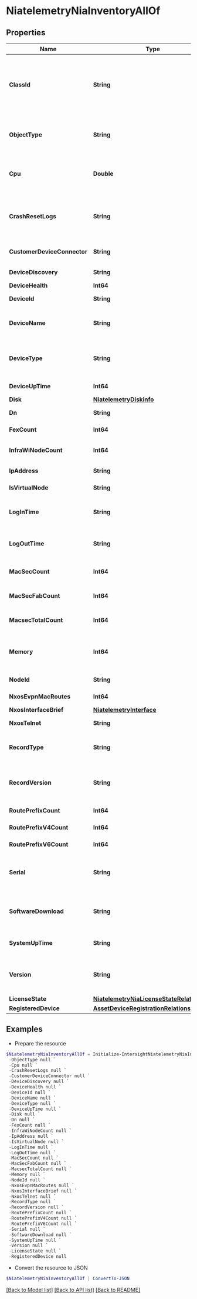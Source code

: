 # NiatelemetryNiaInventoryAllOf
## Properties

Name | Type | Description | Notes
------------ | ------------- | ------------- | -------------
**ClassId** | **String** | The fully-qualified name of the instantiated, concrete type. This property is used as a discriminator to identify the type of the payload when marshaling and unmarshaling data. | [default to "niatelemetry.NiaInventory"]
**ObjectType** | **String** | The fully-qualified name of the instantiated, concrete type. The value should be the same as the &#39;ClassId&#39; property. | [default to "niatelemetry.NiaInventory"]
**Cpu** | **Double** | CPU usage of device being inventoried. This determines the percentage of CPU resources used. | [optional] 
**CrashResetLogs** | **String** | Last crash reset reason of device being inventoried. This determines the last reason for a device&#39;s restart due to crash of the system. | [optional] 
**CustomerDeviceConnector** | **String** | Returns the value of the customerDeviceConnector field. | [optional] 
**DeviceDiscovery** | **String** | Returns the value of the deviceDiscovery field. | [optional] 
**DeviceHealth** | **Int64** | Returns the device health. | [optional] 
**DeviceId** | **String** | Returns the value of the deviceId field. | [optional] 
**DeviceName** | **String** | Name of device being inventoried. The name the user assigns to the device is inventoried here. | [optional] 
**DeviceType** | **String** | Type of device being inventoried. This determines whether the device is a controller, leaf or spine. | [optional] 
**DeviceUpTime** | **Int64** | Returns the device up time. | [optional] 
**Disk** | [**NiatelemetryDiskinfo**](NiatelemetryDiskinfo.md) |  | [optional] 
**Dn** | **String** | Dn for the inventories present. | [optional] 
**FexCount** | **Int64** | Number of fabric extendors utilized. | [optional] 
**InfraWiNodeCount** | **Int64** | Number of appliances as physical device that are wired into the cluster. | [optional] 
**IpAddress** | **String** | The IP address of the device being inventoried. | [optional] 
**IsVirtualNode** | **String** | Flag to specify if the node is virtual. | [optional] 
**LogInTime** | **String** | Last log in time device being inventoried. This determines the last login time on the device. | [optional] 
**LogOutTime** | **String** | Last log out time of device being inventoried. This determines the last logout time on the device. | [optional] 
**MacSecCount** | **Int64** | Number of Macsec configured interfaces on a TOR. | [optional] 
**MacSecFabCount** | **Int64** | Number of Macsec configured interfaces on a Spine. | [optional] 
**MacsecTotalCount** | **Int64** | Number of total Macsec configured interfaces for all nodes. | [optional] 
**Memory** | **Int64** | Memory usage of device being inventoried. This determines the percentage of memory resources used. | [optional] 
**NodeId** | **String** | The ID of the device being inventoried. | [optional] 
**NxosEvpnMacRoutes** | **Int64** | Returns the total number of evpn mac routes. | [optional] 
**NxosInterfaceBrief** | [**NiatelemetryInterface**](NiatelemetryInterface.md) |  | [optional] 
**NxosTelnet** | **String** | Returns the value of the nxosTelnet field. | [optional] 
**RecordType** | **String** | Type of record DCNM / APIC / SE. This determines the type of platform where inventory was collected. | [optional] 
**RecordVersion** | **String** | Version of record being pushed. This determines what was the API version for data available from the device. | [optional] 
**RoutePrefixCount** | **Int64** | Total nuumber of v4 and v6 routes per node. | [optional] 
**RoutePrefixV4Count** | **Int64** | Number of v4 routes per node. | [optional] 
**RoutePrefixV6Count** | **Int64** | Number of v6 routes per node. | [optional] 
**Serial** | **String** | Serial number of device being invetoried. The serial number is unique per device and will be used as the key. | [optional] 
**SoftwareDownload** | **String** | Last software downloaded of device being inventoried. This determines if software download API was used. | [optional] 
**SystemUpTime** | **String** | The amount of time that the device being inventoried been up. | [optional] 
**Version** | **String** | Software version of device being inventoried. The various software version values for each device are available on cisco.com. | [optional] 
**LicenseState** | [**NiatelemetryNiaLicenseStateRelationship**](NiatelemetryNiaLicenseStateRelationship.md) |  | [optional] 
**RegisteredDevice** | [**AssetDeviceRegistrationRelationship**](AssetDeviceRegistrationRelationship.md) |  | [optional] 

## Examples

- Prepare the resource
```powershell
$NiatelemetryNiaInventoryAllOf = Initialize-IntersightNiatelemetryNiaInventoryAllOf  -ClassId null `
 -ObjectType null `
 -Cpu null `
 -CrashResetLogs null `
 -CustomerDeviceConnector null `
 -DeviceDiscovery null `
 -DeviceHealth null `
 -DeviceId null `
 -DeviceName null `
 -DeviceType null `
 -DeviceUpTime null `
 -Disk null `
 -Dn null `
 -FexCount null `
 -InfraWiNodeCount null `
 -IpAddress null `
 -IsVirtualNode null `
 -LogInTime null `
 -LogOutTime null `
 -MacSecCount null `
 -MacSecFabCount null `
 -MacsecTotalCount null `
 -Memory null `
 -NodeId null `
 -NxosEvpnMacRoutes null `
 -NxosInterfaceBrief null `
 -NxosTelnet null `
 -RecordType null `
 -RecordVersion null `
 -RoutePrefixCount null `
 -RoutePrefixV4Count null `
 -RoutePrefixV6Count null `
 -Serial null `
 -SoftwareDownload null `
 -SystemUpTime null `
 -Version null `
 -LicenseState null `
 -RegisteredDevice null
```

- Convert the resource to JSON
```powershell
$NiatelemetryNiaInventoryAllOf | ConvertTo-JSON
```

[[Back to Model list]](../README.md#documentation-for-models) [[Back to API list]](../README.md#documentation-for-api-endpoints) [[Back to README]](../README.md)


